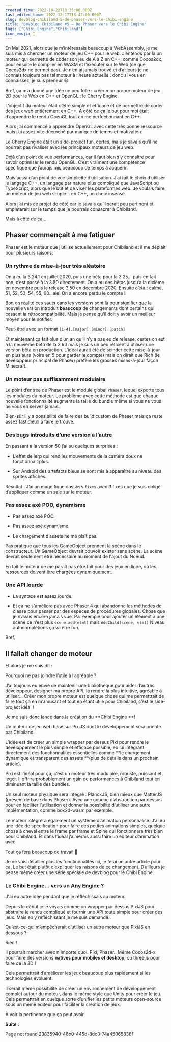 ```yaml
---
created_time: 2022-10-22T18:35:00.000Z
last_edited_time: 2022-12-17T18:47:00.000Z
slug: devblog-chibiland-5-de-phaser-vers-le-chibi-engine
title: "Devblog Chibiland #5 — De Phaser vers le Chibi Engine"
tags: ["Chibi Engine","Chibiland"]
icon_emoji: 🍒
---
```

En Mai 2021, alors que je m’intéressais beaucoup à WebAssembly, je me suis mis à chercher un moteur de jeu C++ pour le web. J’entends par là un moteur qui permette de coder son jeu de A à Z en C++, comme Cocos2dx, pour ensuite le compiler en WASM et l’exécuter sur le Web (ce que Cocos2dx ne permet pas). Je n’en ai jamais trouvé et d’ailleurs je ne connais toujours pas tel moteur à l’heure actuelle.. donc si vous en connaissez, je suis preneur 😃

Bref, ça m’a donné une idée un peu folle : créer mon propre moteur de jeu 2D pour le Web en C++ et OpenGL : le Cherry Engine.

L’objectif du moteur était d’être simple et efficace et de permettre de coder des jeux web entièrement en C++. A côté de ça le but pour moi était d’apprendre le rendu OpenGL tout en me perfectionnant en C++.

Alors j’ai commencé à apprendre OpenGL avec cette très bonne ressource mais j’ai assez vite décroché par manque de temps et motivation.

Le Cherry Engine était un side-project fun, certes, mais je savais qu’il ne pourrait pas rivaliser avec les principaux moteurs de jeu web.

Déjà d’un point de vue performances, car il faut bien s’y connaître pour savoir optimiser le rendu OpenGL. C’est vraiment une compétence spécifique que j’aurais mis beaucoup de temps à acquérir.

Mais aussi d’un point de vue simplicité d’utilisation. J’ai fait le choix d’utiliser le langage C++, un langage par nature plus compliqué que JavaScript ou TypeScript, alors que le but et de viser les plateformes web. Je voulais faire un moteur de jeu web simple… en C++, un choix insensé.

Alors j’ai mis ce projet de côté car je savais qu’il serait peu pertinent et empiéterait sur le temps que je pourrais consacrer à Chibiland.



Mais à côté de ça…



<TableOfContents data={props}/>

## Phaser commençait à me fatiguer

Phaser est le moteur que j’utilise actuellement pour Chibiland et il me déplaît pour plusieurs raisons:

### Un rythme de mise-à-jour très aléatoire

On a eu la 3.24.1 en juillet 2020, puis une bêta pour la 3.25… puis en fait non, c’est passé à la 3.50 directement. On a eu des bêtas jusqu’à la dixième en novembre puis la release 3.50 en décembre 2020. Ensuite c’était calme, 51, 52, 53, 54, 55, 60.. aie! On a encore perdu le compte !

Bon en réalité ces sauts dans les versions sont là pour signifier que la nouvelle version introduit **beaucoup** de changements dont certains qui cassent la rétrocompatibilité. Mais je pense qu’il doit y avoir un meilleur moyen pour le notifier.

Peut-être avec un format `[1-4].[major].[minor].[patch]`

Et maintenant ça fait plus d’un an qu’il n’y a pas eu de release, certes on est à la neuvième bêta de la 3.60 mais je suis un peu réticent à utiliser une version bêta en production. L’idéal aurait été de scinder cette mise-à-jour en plusieurs (voire en 5 pour garder le compte) mais on dirait que Rich (le développeur principal de Phaser) préfère les grosses mises-à-jour façon Minecraft.

### Un moteur pas suffisamment modulaire

Le point d’entrée de Phaser est le module global `Phaser`, lequel exporte tous les modules du moteur. Le problème avec cette méthode est que chaque nouvelle fonctionnalité augmente la taille du bundle même si vous ne vous ne vous en servez jamais.

Bien-sûr il y a possibilité de faire des build custom de Phaser mais ça reste assez fastidieux à faire je trouve.

### Des bugs introduits d’une version à l’autre

En passant à la version 50 j’ai eu quelques surprises :

* L’effet de lerp qui rend les mouvements de la caméra doux ne fonctionnait plus.

* Sur Android des artefacts bleus se sont mis à apparaître au niveau des sprites affichés. 

Résultat :  J’ai un magnifique dossiers `fixes` avec 3 fixes que je suis obligé d’appliquer comme un sale sur le moteur.

### Pas assez axé POO, dynamisme

* Pas assez axé POO.

* Pas assez axé dynamisme.

* Le chargement d’assets ne me plaît pas.

Pas pratique que tous les GameObject prennent la scène dans le constructeur. Un GameObject devrait pouvoir exister sans scène. La scène devrait seulement être nécessaire au moment de l'ajout du Noeud.

En fait le moteur ne me paraît pas être fait pour des jeux en ligne, où les ressources doivent être chargées dynamiquement.

### Une API lourde

* La syntaxe est assez lourde.

* Et ça ne s'améliore pas avec Phaser 4 qui abandonne les méthodes de classe pour passer par des espèces de procédures globales. Chose que je n’avais encore jamais vue.
Par exemple pour ajouter un élément à une scène ce n’est plus `scene.add(elmt)` mais `AddChild(scene, elmt)` Niveau autocomplétions ça va être fun.



Bref,

## Il fallait changer de moteur

Et alors je me suis dit :

Pourquoi ne pas joindre l’utile à l’agréable ?

J’ai toujours eu envie de maintenir une bibliothèque pour aider d’autres développeur, designer ma propre API, la rendre la plus intuitive, agréable à utiliser... Créer mon propre moteur est quelque chose qui me permettrait de faire tout ça en m’amusant et tout en étant utile pour Chibiland, c’est le side-project idéal !

Je me suis donc lancé dans la création du **Chibi Engine **!

Un moteur de jeu web basé sur PixiJS dont le développement sera orienté par Chibiland.

L’idée est de créer un simple wrapper par dessus Pixi pour rendre le développement le plus simple et efficace possible, en lui intégrant directement des fonctionnalités essentielles comme **le chargement dynamique et transparent des assets **(plus de détails dans un prochain article).

Pixi est l’idéal pour ça, c’est un moteur très modulaire, robuste, puissant et léger. Il offrira probablement un gain de performances à Chibiland tout en diminuant la taille des bundles.

Un seul moteur physique sera intégré : PlanckJS, bien mieux que MatterJS (présent de base dans Phaser). Avec une couche d’abstraction par dessus pour en faciliter l’utilisation et donner la possibilité d’utiliser une autre implémentation, comme box2d-wasm par exemple.

Le moteur intégrera également un système d’animation personnalisé. J’ai eu une idée de spécification pour faire des petites animations simples, quelque chose à cheval entre le frame par frame et Spine qui fonctionnera très bien pour Chibiland. Et dans l’idéal j’aimerais aussi faire un éditeur d’animation avec.

Tout ça fera beaucoup de travail 🥵

Je ne vais détailler plus les fonctionnalités ici, je ferai un autre article pour ça. Le but était plutôt d’expliquer les raisons de ce changement. D’ailleurs je pense même créer une série spéciale de devblog pour le Chibi Engine.

### Le Chibi Engine… vers un Any Engine ?

J'ai eu autre idée pendant que je réfléchissais au moteur.

Depuis le début je le voyais comme un wrapper par dessus PixiJS pour abstraire le rendu compliqué et fournir une API toute simple pour créer des jeux. Mais en y réfléchissant je me suis demandé..

Qu’est-ce-qui m’empêcherait d’utiliser un autre moteur que PixiJS en dessous ?

Rien !

Il pourrait marcher avec n'importe quoi. Pixi, Phaser.. Même Cocos2d-x pour faire des versions **natives pour mobiles et desktop**, ou three.js pour faire de la 3D !

Cela permettrait d’améliorer les jeux beaucoup plus rapidement si les technologies évoluent.

Il serait même possibilité de créer un environnement de développement complet autour du moteur, dans le même style que Unity pour créer le jeu. Cela permettrait en quelque sorte d’unifier les petits moteurs open-source sous un même éditeur pour faciliter la création de jeux.

À voir la pertinence que ça peut avoir.


**Suite :**

Page not found 23835940-46b0-445d-8dc3-74a45065838f


